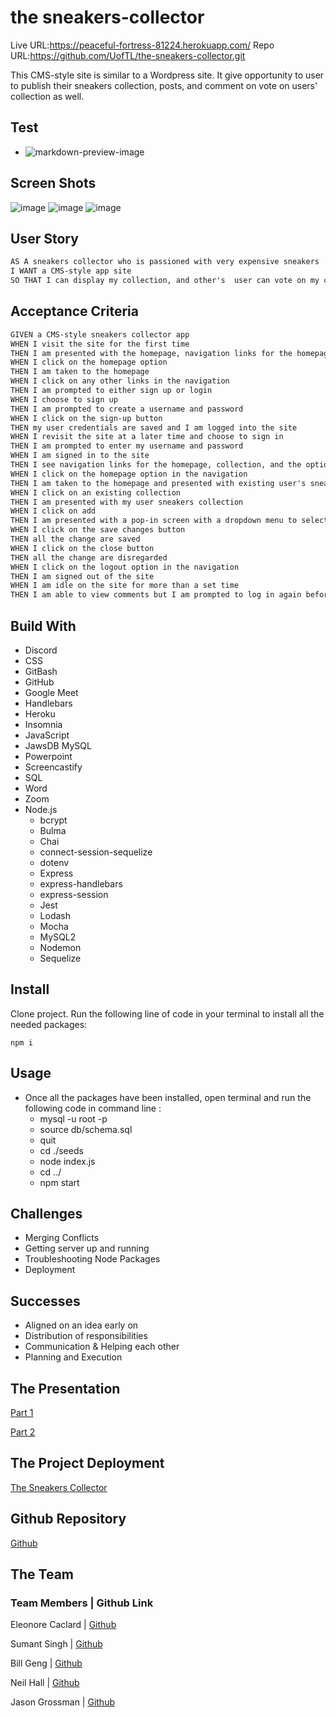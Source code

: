 # the sneakers-collector

Live URL:https://peaceful-fortress-81224.herokuapp.com/
Repo URL:https://github.com/UofTL/the-sneakers-collector.git

This CMS-style site is similar to a Wordpress site. It give opportunity to user to publish their sneakers collection, posts, and comment on vote on users' collection as well. 
## Test
* ![markdown-preview-image](./public/videos/test.gif)

## Screen Shots

![image](https://user-images.githubusercontent.com/84641285/135176803-0815b0bf-44db-49e1-8570-d4a5766758d9.png)
![image](https://user-images.githubusercontent.com/84641285/135176865-90075ef5-6ca5-4732-a160-8a5941153464.png)
![image](https://user-images.githubusercontent.com/84641285/135176982-84455d6f-d34e-4dbb-b5e0-61a3b130ae73.png)

## User Story
```md
AS A sneakers collector who is passioned with very expensive sneakers
I WANT a CMS-style app site
SO THAT I can display my collection, and other's  user can vote on my collection
```

## Acceptance Criteria

```md
GIVEN a CMS-style sneakers collector app
WHEN I visit the site for the first time
THEN I am presented with the homepage, navigation links for the homepage and the option to log in
WHEN I click on the homepage option
THEN I am taken to the homepage
WHEN I click on any other links in the navigation
THEN I am prompted to either sign up or login
WHEN I choose to sign up
THEN I am prompted to create a username and password
WHEN I click on the sign-up button
THEN my user credentials are saved and I am logged into the site
WHEN I revisit the site at a later time and choose to sign in
THEN I am prompted to enter my username and password
WHEN I am signed in to the site
THEN I see navigation links for the homepage, collection, and the option to log out
WHEN I click on the homepage option in the navigation
THEN I am taken to the homepage and presented with existing user's sneakers collection that include sneakers name, sneakers picture, owner, paid price, resell price sneakers' size and the user' note
WHEN I click on an existing collection
THEN I am presented with my user sneakers collection 
WHEN I click on add
THEN I am presented with a pop-in screen with a dropdown menu to select the sneakers' name, size, paid price, resell price and note
WHEN I click on the save changes button
THEN all the change are saved 
WHEN I click on the close button
THEN all the change are disregarded
WHEN I click on the logout option in the navigation
THEN I am signed out of the site
WHEN I am idle on the site for more than a set time
THEN I am able to view comments but I am prompted to log in again before I can add, update, or delete comments
```
## Build With
- Discord
- CSS
- GitBash
- GitHub
- Google Meet
- Handlebars
- Heroku
- Insomnia
- JavaScript
- JawsDB MySQL
- Powerpoint
- Screencastify 
- SQL
- Word
- Zoom
- Node.js
  - bcrypt 
  - Bulma
  - Chai
  - connect-session-sequelize
  - dotenv
  - Express
  - express-handlebars
  - express-session
  - Jest
  - Lodash
  - Mocha
  - MySQL2
  - Nodemon
  - Sequelize

## Install

Clone project.
Run the following line of code in your terminal to install all the needed packages: 
```
npm i
```
## Usage
- Once all the packages have been installed, open terminal and run the following code in command line : 
  - mysql -u root -p
  - source db/schema.sql
  - quit
  - cd ./seeds
  - node index.js
  - cd ../
  - npm start


## Challenges 
  * Merging Conflicts
  * Getting server up and running
  * Troubleshooting Node Packages
  * Deployment

## Successes
  * Aligned on an idea early on
  * Distribution of responsibilities
  * Communication & Helping each other
  * Planning and Execution

## The Presentation
[Part 1](https://drive.google.com/file/d/1aTi4wWzobMGEX5o1mAC6qdP_o6hXjEbZ/preview)

[Part 2](https://drive.google.com/file/d/1RDway30sSWcVdHYTn8cFs7AaEGZgaUrd/preview)

## The Project Deployment
[The Sneakers Collector](https://peaceful-fortress-81224.herokuapp.com/)

## Github Repository
[Github](https://github.com/UofTL/the-sneakers-collector.git)

## The Team
### Team Members  |  Github Link

Eleonore Caclard  | [Github](https://github.com/UofTL)

Sumant Singh      | [Github](https://github.com/sumantpaldm)

Bill Geng         | [Github](https://github.com/billgeng)

Neil Hall         | [Github](https://github.com/Jahneo)

Jason Grossman    | [Github](https://github.com/jasongrossman)
```
